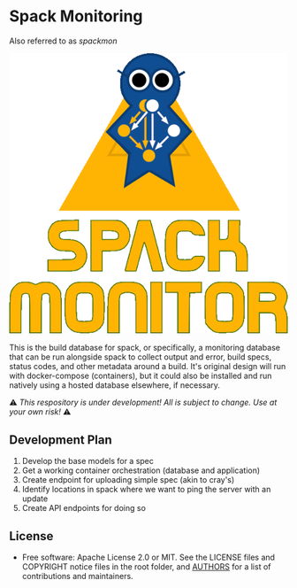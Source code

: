 # Spack Monitoring 

Also referred to as *spackmon*

![docs/images/spackmon-triangle-text-large.gif](docs/images/spackmon-triangle-text-large.gif)

This is the build database for spack, or specifically, a monitoring database
that can be run alongside spack to collect output and error, build specs,
status codes, and other metadata around a build. It's original design will run
with docker-compose (containers), but it could also be installed and run natively
using a hosted database elsewhere, if necessary.

⚠️ *This respository is under development! All is subject to change. Use at your own risk!* ⚠️

## Development Plan

1. Develop the base models for a spec
2. Get a working container orchestration (database and application)
3. Create endpoint for uploading simple spec (akin to cray's)
4. Identify locations in spack where we want to ping the server with an update
5. Create API endpoints for doing so

## License

 * Free software: Apache License 2.0 or MIT. See the LICENSE files and COPYRIGHT notice files in the root folder, and [AUTHORS](AUTHORS) for a list of contributions and maintainers.

